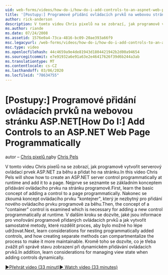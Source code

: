 ```yaml
---
uid: web-forms/videos/how-do-i/how-do-i-add-controls-to-an-aspnet-web-page-programmatically
title: '[Postupy:] Programové přidání ovládacích prvků na webovou stránku ASP.NET | Microsoft Docs'
author: rick-anderson
description: V tomto videu Chris pixelů na se zobrazí, jak programově vytvořit serverový ovládací prvek ASP.NET za běhu a přidat ho na stránku. Nejdřív se seznamte se základním konceptem o...
ms.author: riande
ms.date: 07/24/2008
ms.assetid: 1576e0a4-73ca-4816-bc09-20ae393a66f9
msc.legacyurl: /web-forms/videos/how-do-i/how-do-i-add-controls-to-an-aspnet-web-page-programmatically
msc.type: video
ms.openlocfilehash: 44c4659a9e4de81943d1804421942b2d00a94654
ms.sourcegitcommit: e7e91932a6e91a63e2e46417626f39d6b244a3ab
ms.translationtype: MT
ms.contentlocale: cs-CZ
ms.lasthandoff: 03/06/2020
ms.locfileid: "78634755"
---
```

# <a name="how-do-i-add-controls-to-an-aspnet-web-page-programmatically"></a><span data-ttu-id="239de-104">[Postupy:] Programové přidání ovládacích prvků na webovou stránku ASP.NET</span><span class="sxs-lookup"><span data-stu-id="239de-104">[How Do I:] Add Controls to an ASP.NET Web Page Programmatically</span></span>

<span data-ttu-id="239de-105">autor – [Chris pixelů na](https://twitter.com/chrispels)</span><span class="sxs-lookup"><span data-stu-id="239de-105">by [Chris Pels](https://twitter.com/chrispels)</span></span>

<span data-ttu-id="239de-106">V tomto videu Chris pixelů na se zobrazí, jak programově vytvořit serverový ovládací prvek ASP.NET za běhu a přidat ho na stránku.</span><span class="sxs-lookup"><span data-stu-id="239de-106">In this video Chris Pels will show how to create an ASP.NET server control programmatically at runtime and add it to a page.</span></span> <span data-ttu-id="239de-107">Nejprve se seznamte se základním konceptem přidávání ovládacího prvku na stránku programově.</span><span class="sxs-lookup"><span data-stu-id="239de-107">First, learn the basic concept of adding a control to a page programmatically.</span></span> <span data-ttu-id="239de-108">Nakonec se zkoumá koncept ovládacího prvku "kontejner", který je nezbytný pro přidání nového ovládacího prvku programově za běhu.</span><span class="sxs-lookup"><span data-stu-id="239de-108">Then, the concept of a "container" control is examined which is necessary for adding a new control programmatically at runtime.</span></span> <span data-ttu-id="239de-109">V dalším kroku se dozvíte, jaké jsou informace pro vnořování programově přidaných ovládacích prvků a jak vytvořit samostatné metody, které rozdělit proces, aby bylo možné ho lépe udržovat.</span><span class="sxs-lookup"><span data-stu-id="239de-109">Next, learn considerations for nesting programmatically added controls, and how creating separate methods can compartmentalize the process to make it more maintainable.</span></span> <span data-ttu-id="239de-110">Kromě toho se dozvíte, co je třeba zvážit při správě stavu zobrazení při dynamickém přidávání ovládacích prvků.</span><span class="sxs-lookup"><span data-stu-id="239de-110">In addition, learn considerations for managing view state when adding controls dynamically.</span></span>

[<span data-ttu-id="239de-111">&#9654;Přehrát video (33 minut)</span><span class="sxs-lookup"><span data-stu-id="239de-111">&#9654; Watch video (33 minutes)</span></span>](https://channel9.msdn.com/Blogs/ASP-NET-Site-Videos/how-do-i-add-controls-to-an-aspnet-web-page-programmatically)
